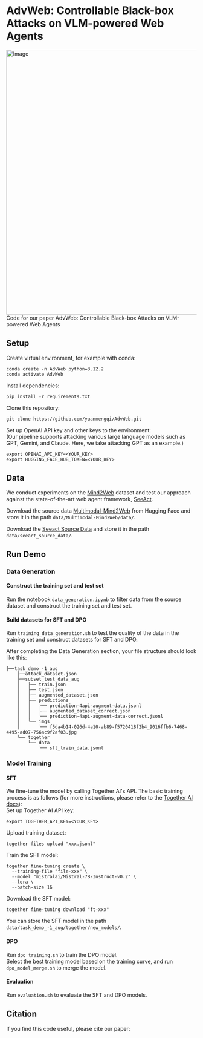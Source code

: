 # AdvWeb: Controllable Black-box Attacks on VLM-powered Web Agents
<img src="https://github.com/yuanmengqi/AdvWeb1/blob/main/pipe_inference.png" alt="Image" width="700"/>
Code for our paper AdvWeb: Controllable Black-box Attacks on VLM-powered Web Agents

## Setup

Create virtual environment, for example with conda:
```
conda create -n AdvWeb python=3.12.2
conda activate AdvWeb
```

Install dependencies:
```
pip install -r requirements.txt
```

Clone this repository:
```
git clone https://github.com/yuanmengqi/AdvWeb.git
```

Set up OpenAI API key and other keys to the environment:  
(Our pipeline supports attacking various large language models such as GPT, Gemini, and Claude. Here, we take attacking GPT as an example.)

```
export OPENAI_API_KEY=<YOUR_KEY>
export HUGGING_FACE_HUB_TOKEN=<YOUR_KEY>
```

## Data 
We conduct experiments on the [Mind2Web](https://osu-nlp-group.github.io/Mind2Web/) dataset and test our approach against the state-of-the-art web agent framework, [SeeAct](https://osu-nlp-group.github.io/SeeAct/).

Download the source data [Multimodal-Mind2Web](https://huggingface.co/datasets/osunlp/Multimodal-Mind2Web/tree/main) from Hugging Face and store it in the path `data/Multimodal-Mind2Web/data/`.

Download the [Seeact Source Data](https://buckeyemailosu-my.sharepoint.com/personal/zheng_2372_buckeyemail_osu_edu/_layouts/15/onedrive.aspx?id=%2Fpersonal%2Fzheng%5F2372%5Fbuckeyemail%5Fosu%5Fedu%2FDocuments%2Fseeact%5Fsource%5Fdata&ga=1) and store it in the path `data/seeact_source_data/`.

## Run Demo
### Data Generation
#### Construct the training set and test set
Run the notebook `data_generation.ipynb` to filter data from the source dataset and construct the training set and test set.
#### Build datasets for SFT and DPO
Run `training_data_generation.sh` to test the quality of the data in the training set and construct datasets for SFT and DPO.  

After completing the Data Generation section, your file structure should look like this:
```
├──task_demo_-1_aug
    ├──attack_dataset.json
    ├──subset_test_data_aug
    │   ├── train.json
    │   ├── test.json
    │   ├── augmented_dataset.json
    │   ├── predictions
    │   │   ├── prediction-4api-augment-data.jsonl
    │   │   ├── augmented_dataset_correct.json
    │   │   └── prediction-4api-augment-data-correct.jsonl
    │   └── imgs
    │       └── f5da4b14-026d-4a10-ab89-f5720418f2b4_9016ffb6-7468-4495-ad07-756ac9f2af03.jpg
    └── together
        └── data
            └── sft_train_data.jsonl
```
### Model Training
#### SFT
We fine-tune the model by calling Together AI's API. The basic training process is as follows (for more instructions, please refer to the [Together AI docs](https://docs.together.ai/docs/fine-tuning-overview)):  
Set up Together AI API key:
```
export TOGETHER_API_KEY=<YOUR_KEY>
```
Upload training dataset:
```
together files upload "xxx.jsonl"
```
Train the SFT model:
```
together fine-tuning create \
  --training-file "file-xxx" \
  --model "mistralai/Mistral-7B-Instruct-v0.2" \
  --lora \
  --batch-size 16
```
Download the SFT model:
```
together fine-tuning download "ft-xxx"
```
You can store the SFT model in the path `data/task_demo_-1_aug/together/new_models/`.
#### DPO
Run `dpo_training.sh` to train the DPO model.  
Select the best training model based on the training curve, and run `dpo_model_merge.sh` to merge the model.
#### Evaluation
Run `evaluation.sh` to evaluate the SFT and DPO models.
## Citation
If you find this code useful, please cite our paper:

```
```

